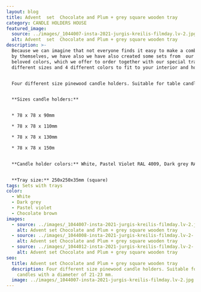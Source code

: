 ```yaml
---
layout: blog
title: Advent  set  Chocolate and Plum + grey square wooden tray
category: CANDLE HOLDERS HOUSE
featured_image:
  source: ../images/_1044007-insta-2021-jurgis-kreilis-filmday.lv-2.jpg
  alt: Advent  set  Chocolate and Plum + grey square wooden tray
description: >-
  Because we can imagine that not everyone finds it easy to make a combination
  by themselves, we have also we have also created some sets from  our clients
  beloved colors, which we offer to order together with our special trays in 2
  different sizes and 4 different colors to fit to your interior and home mood.


  Four different size pinewood candle holders. Suitable for table candles with a diameter of 21-23 mm. Ideal for decorating your home, could be used as Advent wreath.


  **Sizes candle holders:**


  * 78 x 78 x 90mm

  * 78 x 78 x 110mm

  * 78 x 78 x 130mm

  * 78 x 78 x 150m


  **Candle holder colors:** White, Pastel Violet RAL 4009, Dark grey RAL 7046, Chocolate brown NCS 7005-Y80R


  **Tray size:** 250x250x35mm (square)
tags: Sets with trays
color:
  - White
  - Dark grey
  - Pastel violet
  - Chocolate brown
images:
  - source: ../images/_1044007-insta-2021-jurgis-kreilis-filmday.lv-2.jpg
    alt: Advent set Chocolate and Plum + grey square wooden tray
  - source: ../images/_1044008-insta-2021-jurgis-kreilis-filmday.lv-2-.jpg
    alt: Advent set Chocolate and Plum + grey square wooden tray
  - source: ../images/_1044012-insta-2021-jurgis-kreilis-filmday.lv-2-.jpg
    alt: Advent set Chocolate and Plum + grey square wooden tray
seo:
  title: Advent set Chocolate and Plum + grey square wooden tray
  description: Four different size pinewood candle holders. Suitable for table
    candles with a diameter of 21-23 mm.
  image: ../images/_1044007-insta-2021-jurgis-kreilis-filmday.lv-2.jpg
---
```

